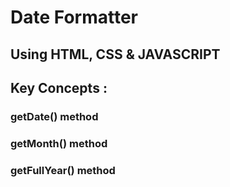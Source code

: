 # Date Formatter
## Using HTML, CSS & JAVASCRIPT
## Key Concepts :
### getDate() method
### getMonth() method
### getFullYear() method
